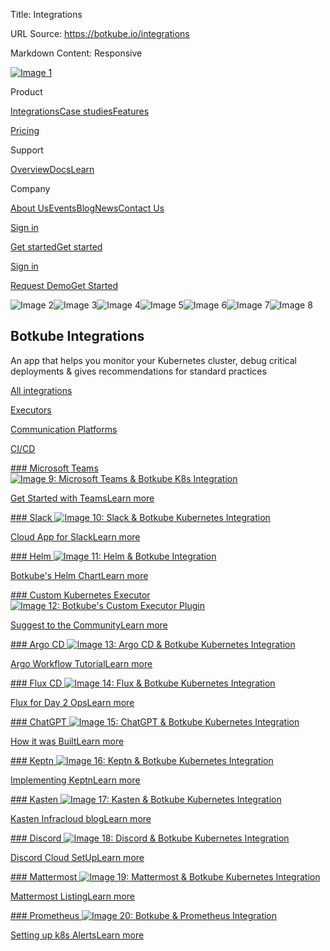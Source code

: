 Title: Integrations

URL Source: https://botkube.io/integrations

Markdown Content:
Responsive

[![Image 1](https://assets-global.website-files.com/633705de6adaa38599d8e258/6338148fa3f8a509639804fa_botkube-logo.svg)](https://botkube.io/)

Product

[Integrations](https://botkube.io/integrations)[Case studies](https://botkube.io/case-studies)[Features](https://botkube.io/features)

[Pricing](https://botkube.io/pricing)

Support

[Overview](https://botkube.io/support)[Docs](https://docs.botkube.io/)[Learn](https://botkube.io/learn)

Company

[About Us](https://botkube.io/about)[Events](https://botkube.io/events)[Blog](https://botkube.io/blog)[News](https://botkube.io/news)[Contact Us](https://botkube.io/contact)

[Sign in](https://app.botkube.io/)

[Get started](#)[Get started](https://app.botkube.io/)

[Sign in](https://app.botkube.io/)

[Request Demo](https://botkube.io/demo)[Get Started](https://app.botkube.io/)

![Image 2](https://assets-global.website-files.com/633705de6adaa38599d8e258/63d3f1f94ceb7a745da5f865_bk-star_01.svg)![Image 3](https://assets-global.website-files.com/633705de6adaa38599d8e258/63d3f1f94ceb7a745da5f865_bk-star_01.svg)![Image 4](https://assets-global.website-files.com/633705de6adaa38599d8e258/63d3f1f94ceb7a745da5f865_bk-star_01.svg)![Image 5](https://assets-global.website-files.com/633705de6adaa38599d8e258/63d3f1f94ceb7a745da5f865_bk-star_01.svg)![Image 6](https://assets-global.website-files.com/633705de6adaa38599d8e258/63d3f1f94ceb7a745da5f865_bk-star_01.svg)![Image 7](https://assets-global.website-files.com/633705de6adaa38599d8e258/63d3f1f94ceb7a745da5f865_bk-star_01.svg)![Image 8](https://assets-global.website-files.com/633705de6adaa38599d8e258/664485364876eef5ad8da0f0_BK_Mountain_Transparent.webp)

Botkube Integrations
--------------------

An app that helps you monitor your Kubernetes cluster, debug critical deployments & gives recommendations for standard practices

[All integrations](#)

[Executors](#)

[Communication Platforms](#)

[CI/CD](#)

[### Microsoft Teams ![Image 9: Microsoft Teams & Botkube K8s Integration](https://assets-global.website-files.com/634fabb21508d6c9db9bc46f/6566556e0b8319198abb4cb1_ms-teams_logo_white.svg)](https://botkube.io/integration/teams)

[Get Started with Teams](https://docs.botkube.io/installation/teams/)[Learn more](https://botkube.io/integration/teams)

[### Slack ![Image 10: Slack & Botkube Kubernetes Integration](https://assets-global.website-files.com/634fabb21508d6c9db9bc46f/6414788a6932f578c90e2e5c_Slack%20Logo%20White.svg)](https://botkube.io/integration/slack)

[Cloud App for Slack](https://docs.botkube.io/installation/slack/cloud-slack)[Learn more](https://botkube.io/integration/slack)

[### Helm ![Image 11: Helm & Botkube Integration](https://assets-global.website-files.com/634fabb21508d6c9db9bc46f/63ee296a7fd3a57324eb919c_helm-horizontal-white.png)](https://botkube.io/integration/helm)

[Botkube's Helm Chart](https://docs.botkube.io/configuration/executor/helm)[Learn more](https://botkube.io/integration/helm)

[### Custom Kubernetes Executor ![Image 12: Botkube's Custom Executor Plugin](https://assets-global.website-files.com/634fabb21508d6c9db9bc46f/65807deb6619cea70447048d_Custom%20Icon.png)](https://botkube.io/integration/custom-executor-plugin)

[Suggest to the Community](https://docs.botkube.io/plugin/custom-executor)[Learn more](https://botkube.io/integration/custom-executor-plugin)

[### Argo CD ![Image 13: Argo CD & Botkube Kubernetes Integration](https://assets-global.website-files.com/634fabb21508d6c9db9bc46f/6566534aebaedc232b690ec0_argocd-large_wh.svg)](https://botkube.io/integration/argo-cd-botkube-kubernetes-integration)

[Argo Workflow Tutorial](https://docs.botkube.io/configuration/source/argocd/)[Learn more](https://botkube.io/integration/argo-cd-botkube-kubernetes-integration)

[### Flux CD ![Image 14: Flux & Botkube Kubernetes Integration](https://assets-global.website-files.com/634fabb21508d6c9db9bc46f/656653d66242a01c07278b5e_fluxcdio-icon_wh.svg)](https://botkube.io/integration/botkube-flux-kubernetes-integration)

[Flux for Day 2 Ops](https://docs.botkube.io/configuration/executor/flux)[Learn more](https://botkube.io/integration/botkube-flux-kubernetes-integration)

[### ChatGPT ![Image 15: ChatGPT & Botkube Kubernetes Integration](https://assets-global.website-files.com/634fabb21508d6c9db9bc46f/664fa21e4c4da047c68845cc_openai-white-logomark.png)](https://botkube.io/integration/chatgpt-botkube-kubernetes-integration)

[How it was Built](https://botkube.io/blog/explore-the-new-era-of-aiops-with-botkubes-ai-assistant)[Learn more](https://botkube.io/integration/chatgpt-botkube-kubernetes-integration)

[### Keptn ![Image 16: Keptn & Botkube Kubernetes Integration](https://assets-global.website-files.com/634fabb21508d6c9db9bc46f/647e5490bed6105f3c8f780e_keptn-icon-white.png)](https://botkube.io/integration/keptn)

[Implementing Keptn](https://docs.botkube.io/usage/source/keptn/)[Learn more](https://botkube.io/integration/keptn)

[### Kasten ![Image 17: Kasten & Botkube Kubernetes Integration](https://assets-global.website-files.com/634fabb21508d6c9db9bc46f/656654a0b32f1c8761e69099_kasten_logo_white.svg)](https://botkube.io/integration/kasten)

[Kasten Infracloud blog](https://docs.kasten.io/latest/index.html)[Learn more](https://botkube.io/integration/kasten)

[### Discord ![Image 18: Discord & Botkube Kubernetes Integration](https://assets-global.website-files.com/634fabb21508d6c9db9bc46f/664fa4fc27ae15fcef1ea9e2_discord-mark-white%201.svg)](https://botkube.io/integration/discord)

[Discord Cloud SetUp](https://docs.botkube.io/installation/discord/self-hosted)[Learn more](https://botkube.io/integration/discord)

[### Mattermost ![Image 19: Mattermost & Botkube Kubernetes Integration](https://assets-global.website-files.com/634fabb21508d6c9db9bc46f/641474df0af3b5543da3d670_Mattermost%20Logo%20White.svg)](https://botkube.io/integration/mattermost)

[Mattermost Listing](https://docs.botkube.io/installation/mattermost/cloud)[Learn more](https://botkube.io/integration/mattermost)

[### Prometheus ![Image 20: Botkube & Prometheus Integration](https://assets-global.website-files.com/634fabb21508d6c9db9bc46f/63d2e3a1d0cacad985f81353_prometheus-icon-white.svg)](https://botkube.io/integration/prometheus)

[Setting up k8s Alerts](https://docs.botkube.io/configuration/source/prometheus)[Learn more](https://botkube.io/integration/prometheus)
